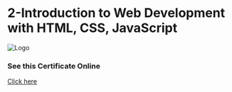 

# 2-Introduction to Web Development with HTML, CSS, JavaScript






![Logo](https://s3.amazonaws.com/coursera_assets/meta_images/generated/CERTIFICATE_LANDING_PAGE/CERTIFICATE_LANDING_PAGE~59G9CRY7Q4XP/CERTIFICATE_LANDING_PAGE~59G9CRY7Q4XP.jpeg)



### See this Certificate Online


[Click here](https://www.coursera.org/account/accomplishments/certificate/59G9CRY7Q4XP)


